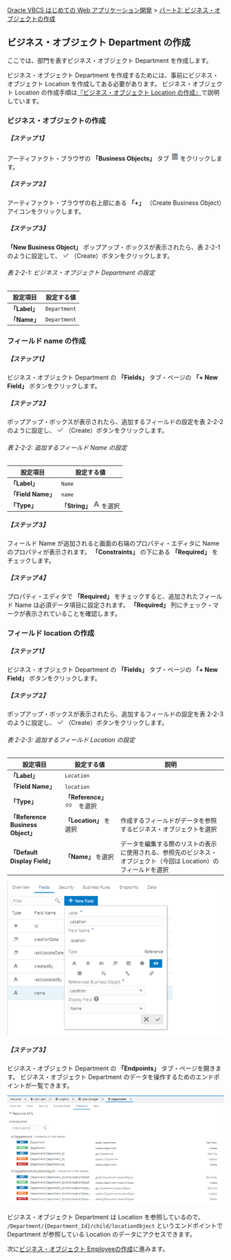 [Oracle VBCS はじめての Web アプリケーション開発](../../README.md) >
[パート2: ビジネス・オブジェクトの作成](README.md)

## ビジネス・オブジェクト Department の作成

ここでは、部門を表すビジネス・オブジェクト Department を作成します。

ビジネス・オブジェクト Department を作成するためには、事前にビジネス・オブジェクト Location を作成してある必要があります。
ビジネス・オブジェクト Location の作成手順は[『ビジネス・オブジェクト Location の作成』](create_bo_location.md)で説明しています。

### ビジネス・オブジェクトの作成

##### 【ステップ 1】

アーティファクト・ブラウザの **「Business Objects」** タブ
<img src="../icons/vbcsca_bo_icon.png">
をクリックします。

##### 【ステップ 2】

アーティファクト・ブラウザの右上部にある **「+」** （Create Business Object）アイコンをクリックします。

##### 【ステップ 3】

**「New Business Object」** ポップアップ・ボックスが表示されたら、表 2-2-1のように設定して、
<img src="../icons/vbcsca_create_icon.png" alt="Create アイコン">
（Create）ボタンをクリックします。

###### 表 2-2-1: ビジネス・オブジェクト Department の設定

|設定項目      |設定する値     |
|------------|------------|
|**「Label」**|`Department`|
|**「Name」**   |`Department`|

### フィールド name の作成

##### 【ステップ 1】

ビジネス・オブジェクト Department の **「Fields」** タブ・ページの **「+ New Field」** ボタンをクリックします。

##### 【ステップ 2】

ポップアップ・ボックスが表示されたら、追加するフィールドの設定を表 2-2-2のように設定し、
<img src="../icons/vbcsca_create_icon.png" alt="Create アイコン">
（Create）ボタンをクリックします。

###### 表 2-2-2: 追加するフィールド Name の設定

|設定項目      |設定する値|
|------------|--------|
|**「Label」**|`Name`  |
|**「Field Name」**   |`name`  |
|**「Type」** |**「String」** <img src="../icons/vbcsca_textfield_icon.png" alt="String アイコン"> を選択|

##### 【ステップ 3】

フィールド Name が追加されると画面の右端のプロパティ・エディタに Name のプロパティが表示されます。
**「Constraints」** の下にある **「Required」** をチェックします。

##### 【ステップ 4】

プロパティ・エディタで **「Required」** をチェックすると、追加されたフィールド Name は必須データ項目に設定されます。
**「Required」** 列にチェック・マークが表示されていることを確認します。

### フィールド location の作成

##### 【ステップ 1】

ビジネス・オブジェクト Department の **「Fields」** タブ・ページの **「+ New Field」** ボタンをクリックします。

##### 【ステップ 2】

ポップアップ・ボックスが表示されたら、追加するフィールドの設定を表 2-2-3のように設定し、
<img src="../icons/vbcsca_create_icon.png" alt="Create アイコン">
（Create）ボタンをクリックします。

###### 表 2-2-3: 追加するフィールド Location の設定

|設定項目      |設定する値  |説明|
|------------|----------|---|
|**「Label」**|`Location`|   |
|**「Field Name」**   |`location`|   |
|**「Type」** |**「Reference」** <img src="../icons/vbcsca_referencefield_icon.png" alt="Reference アイコン">　を選択| |
|**「Reference Business Object」**|**「Location」** を選択|作成するフィールドがデータを参照するビジネス・オブジェクトを選択|
|**「Default Display Field」**    |**「Name」** を選択|データを編集する際のリストの表示に使用される、参照先のビジネス・オブジェクト（今回は Location）のフィールドを選択|

![ビジネス・オブジェクト Location にフィールド location を作成](images/set_reference.png)

##### 【ステップ 3】

ビジネス・オブジェクト Department の **「Endpoints」** タブ・ページを開きます。
ビジネス・オブジェクト Department のデータを操作するためのエンドポイントが一覧できます。

![ビジネス・オブジェクト Department の「Endpoints」タブ・ページ](images/department_endpoint.png)

ビジネス・オブジェクト Department は Location を参照しているので、 `/Department/{Department_Id}/child/locationObject` というエンドポイントで Department が参照している Location のデータにアクセスできます。  

次に[ビジネス・オブジェクト Employeeの作成](create_bo_employee.md)に進みます。
